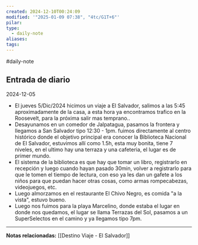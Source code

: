 ```yaml
---
created: 2024-12-10T00:24:09
modified: '"2025-01-09 07:38", "4tc/G1T+6"'
pilar: 
type:
  - daily-note
aliases: 
tags: 
---
```

#daily-note

## Entrada de diario 
2024-12-05

- El jueves 5/Dic/2024 hicimos un viaje a El Salvador, salimos a las 5:45 aproximadamente de la casa, a esta hora ya encontramos trafico en la Roosevelt, para la próxima salir mas temprano..
- Desayunamos en un comedor de Jalpatagua, pasamos la frontera y llegamos a San Salvador tipo 12:30 - 1pm. fuimos directamente al centro histórico donde el objetivo principal era conocer la Biblioteca Nacional de El Salvador, estuvimos allí como 1.5h, esta muy bonita, tiene 7 niveles, en el ultimo hay una terraza y una cafeteria, el lugar es de primer mundo. 
- El sistema de la biblioteca es que hay que tomar un libro, registrarlo en recepción y luego cuando hayan pasado 30min, volver a registrarlo para que le tomen el tiempo de lectura, con eso ya les dan un gafete a los niños para que puedan hacer otras cosas, como armas rompecabezas, videojuegos, etc.
- Luego almorzamos en el restaurante El Chivo Negro, es comida "a la vista", estuvo bueno.
- Luego nos fuimos para la playa Marcelino, donde estaba el lugar en donde nos quedamos, el lugar se llama Terrazas del Sol, pasamos a un SuperSelectos en el camino y ya llegamos tipo 7pm.

---
**Notas relacionadas:**
[[Destino Viaje - El Salvador]]


